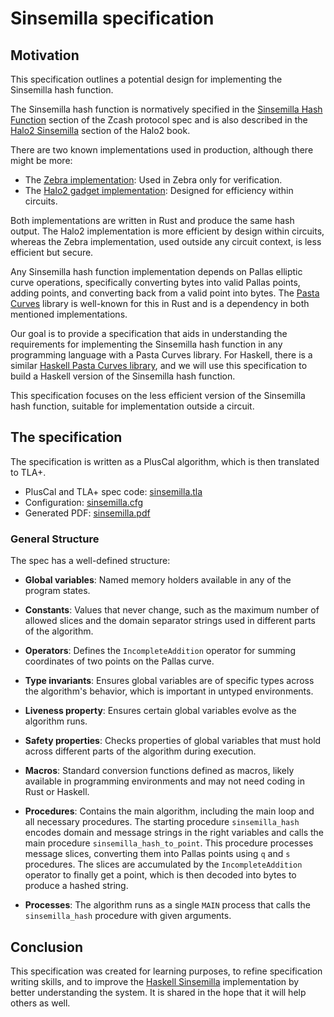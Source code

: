 # Sinsemilla specification

## Motivation

This specification outlines a potential design for implementing the Sinsemilla hash function.

The Sinsemilla hash function is normatively specified in the [Sinsemilla Hash Function](https://zips.z.cash/protocol/protocol.pdf#concretesinsemillahash) section of the Zcash protocol spec and is also described in the [Halo2 Sinsemilla](https://zcash.github.io/halo2/design/gadgets/sinsemilla.html) section of the Halo2 book.

There are two known implementations used in production, although there might be more:

- The [Zebra implementation](https://github.com/ZcashFoundation/zebra/blob/v1.7.0/zebra-chain/src/orchard/sinsemilla.rs): Used in Zebra only for verification. 
- The [Halo2 gadget implementation](https://github.com/zcash/halo2/blob/halo2_proofs-0.3.0/halo2_gadgets/src/sinsemilla.rs): Designed for efficiency within circuits.

Both implementations are written in Rust and produce the same hash output. The Halo2 implementation is more efficient by design within circuits, whereas the Zebra implementation, used outside any circuit context, is less efficient but secure.

Any Sinsemilla hash function implementation depends on Pallas elliptic curve operations, specifically converting bytes into valid Pallas points, adding points, and converting back from a valid point into bytes. The [Pasta Curves](https://github.com/zcash/pasta_curves) library is well-known for this in Rust and is a dependency in both mentioned implementations.

Our goal is to provide a specification that aids in understanding the requirements for implementing the Sinsemilla hash function in any programming language with a Pasta Curves library. For Haskell, there is a similar [Haskell Pasta Curves library](https://github.com/nccgroup/pasta-curves), and we will use this specification to build a Haskell version of the Sinsemilla hash function.

This specification focuses on the less efficient version of the Sinsemilla hash function, suitable for implementation outside a circuit.

## The specification

The specification is written as a PlusCal algorithm, which is then translated to TLA+.

- PlusCal and TLA+ spec code: [sinsemilla.tla](sinsemilla.tla)
- Configuration: [sinsemilla.cfg](sinsemilla.cfg)
- Generated PDF: [sinsemilla.pdf](sinsemilla.pdf)

### General Structure

The spec has a well-defined structure:

- **Global variables**: Named memory holders available in any of the program states.

- **Constants**: Values that never change, such as the maximum number of allowed slices and the domain separator strings used in different parts of the algorithm.

- **Operators**: Defines the `IncompleteAddition` operator for summing coordinates of two points on the Pallas curve.

- **Type invariants**: Ensures global variables are of specific types across the algorithm's behavior, which is important in untyped environments.

- **Liveness property**: Ensures certain global variables evolve as the algorithm runs.

- **Safety properties**: Checks properties of global variables that must hold across different parts of the algorithm during execution.

- **Macros**: Standard conversion functions defined as macros, likely available in programming environments and may not need coding in Rust or Haskell.

- **Procedures**: Contains the main algorithm, including the main loop and all necessary procedures. The starting procedure `sinsemilla_hash` encodes domain and message strings in the right variables and calls the main procedure `sinsemilla_hash_to_point`. This procedure processes message slices, converting them into Pallas points using `q` and `s` procedures. The slices are accumulated by the `IncompleteAddition` operator to finally get a point, which is then decoded into bytes to produce a hashed string.

- **Processes**: The algorithm runs as a single `MAIN` process that calls the `sinsemilla_hash` procedure with given arguments.

## Conclusion

This specification was created for learning purposes, to refine specification writing skills, and to improve the [Haskell Sinsemilla](https://github.com/oxarbitrage/sinsemilla) implementation by better understanding the system. It is shared in the hope that it will help others as well.
